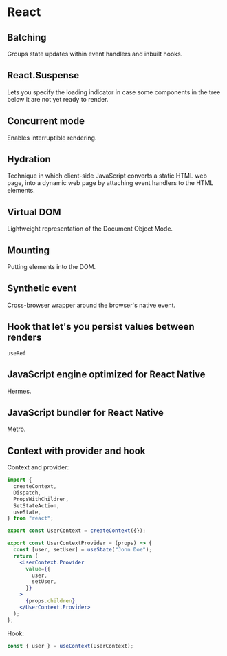 # React

## Batching

Groups state updates within event handlers and inbuilt hooks.

## React.Suspense

Lets you specify the loading indicator in case some components in the tree below it are not yet ready to render.

## Concurrent mode

Enables interruptible rendering.

## Hydration

Technique in which client-side JavaScript converts a static HTML web page, into a dynamic web page by attaching event
handlers to the HTML elements.

## Virtual DOM

Lightweight representation of the Document Object Mode.

## Mounting

Putting elements into the DOM.

## Synthetic event

Cross-browser wrapper around the browser's native event.

## Hook that let's you persist values between renders

`useRef`

## JavaScript engine optimized for React Native

Hermes.

## JavaScript bundler for React Native

Metro.

## Context with provider and hook

Context and provider:

```jsx
import {
  createContext,
  Dispatch,
  PropsWithChildren,
  SetStateAction,
  useState,
} from "react";

export const UserContext = createContext({});

export const UserContextProvider = (props) => {
  const [user, setUser] = useState("John Doe");
  return (
    <UserContext.Provider
      value={{
        user,
        setUser,
      }}
    >
      {props.children}
    </UserContext.Provider>
  );
};
```

Hook:

```js
const { user } = useContext(UserContext);
```
